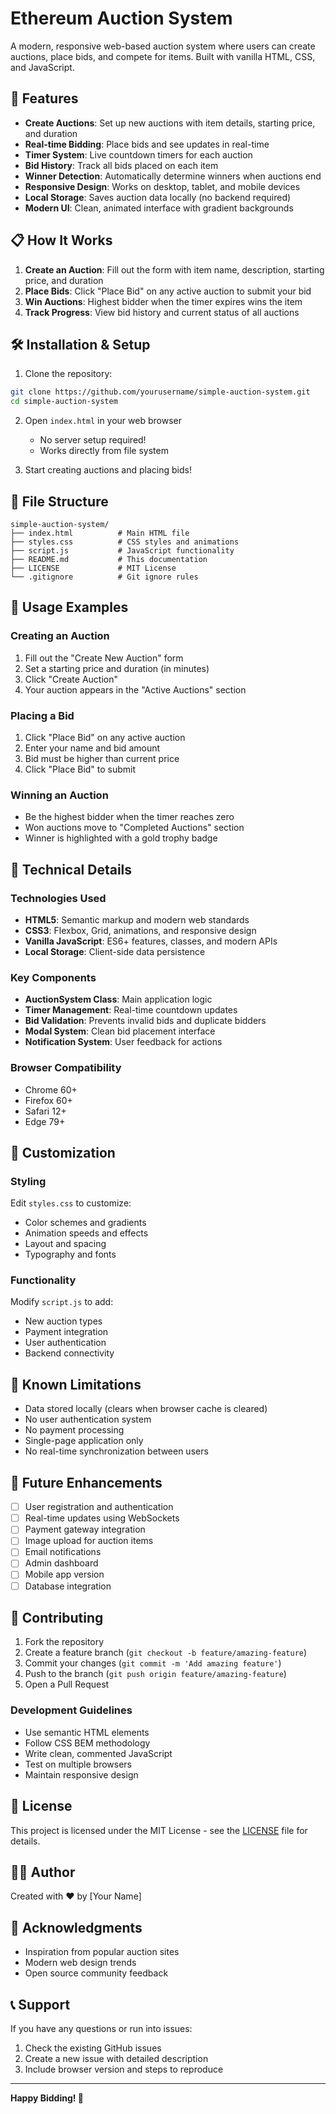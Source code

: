 # Ethereum Auction System

A modern, responsive web-based auction system where users can create auctions, place bids, and compete for items. Built with vanilla HTML, CSS, and JavaScript.

## 🚀 Features

- **Create Auctions**: Set up new auctions with item details, starting price, and duration
- **Real-time Bidding**: Place bids and see updates in real-time
- **Timer System**: Live countdown timers for each auction
- **Bid History**: Track all bids placed on each item
- **Winner Detection**: Automatically determine winners when auctions end
- **Responsive Design**: Works on desktop, tablet, and mobile devices
- **Local Storage**: Saves auction data locally (no backend required)
- **Modern UI**: Clean, animated interface with gradient backgrounds

## 📋 How It Works

1. **Create an Auction**: Fill out the form with item name, description, starting price, and duration
2. **Place Bids**: Click "Place Bid" on any active auction to submit your bid
3. **Win Auctions**: Highest bidder when the timer expires wins the item
4. **Track Progress**: View bid history and current status of all auctions

## 🛠️ Installation & Setup

1. Clone the repository:
```bash
git clone https://github.com/yourusername/simple-auction-system.git
cd simple-auction-system
```

2. Open `index.html` in your web browser
   - No server setup required!
   - Works directly from file system

3. Start creating auctions and placing bids!

## 📁 File Structure

```
simple-auction-system/
├── index.html          # Main HTML file
├── styles.css          # CSS styles and animations
├── script.js           # JavaScript functionality
├── README.md           # This documentation
├── LICENSE             # MIT License
└── .gitignore          # Git ignore rules
```

## 🎯 Usage Examples

### Creating an Auction
1. Fill out the "Create New Auction" form
2. Set a starting price and duration (in minutes)
3. Click "Create Auction"
4. Your auction appears in the "Active Auctions" section

### Placing a Bid
1. Click "Place Bid" on any active auction
2. Enter your name and bid amount
3. Bid must be higher than current price
4. Click "Place Bid" to submit

### Winning an Auction
- Be the highest bidder when the timer reaches zero
- Won auctions move to "Completed Auctions" section
- Winner is highlighted with a gold trophy badge

## 🔧 Technical Details

### Technologies Used
- **HTML5**: Semantic markup and modern web standards
- **CSS3**: Flexbox, Grid, animations, and responsive design
- **Vanilla JavaScript**: ES6+ features, classes, and modern APIs
- **Local Storage**: Client-side data persistence

### Key Components
- **AuctionSystem Class**: Main application logic
- **Timer Management**: Real-time countdown updates
- **Bid Validation**: Prevents invalid bids and duplicate bidders
- **Modal System**: Clean bid placement interface
- **Notification System**: User feedback for actions

### Browser Compatibility
- Chrome 60+
- Firefox 60+
- Safari 12+
- Edge 79+

## 🎨 Customization

### Styling
Edit `styles.css` to customize:
- Color schemes and gradients
- Animation speeds and effects
- Layout and spacing
- Typography and fonts

### Functionality
Modify `script.js` to add:
- New auction types
- Payment integration
- User authentication
- Backend connectivity

## 🐛 Known Limitations

- Data stored locally (clears when browser cache is cleared)
- No user authentication system
- No payment processing
- Single-page application only
- No real-time synchronization between users

## 🔮 Future Enhancements

- [ ] User registration and authentication
- [ ] Real-time updates using WebSockets
- [ ] Payment gateway integration
- [ ] Image upload for auction items
- [ ] Email notifications
- [ ] Admin dashboard
- [ ] Mobile app version
- [ ] Database integration

## 🤝 Contributing

1. Fork the repository
2. Create a feature branch (`git checkout -b feature/amazing-feature`)
3. Commit your changes (`git commit -m 'Add amazing feature'`)
4. Push to the branch (`git push origin feature/amazing-feature`)
5. Open a Pull Request

### Development Guidelines
- Use semantic HTML elements
- Follow CSS BEM methodology
- Write clean, commented JavaScript
- Test on multiple browsers
- Maintain responsive design

## 📝 License

This project is licensed under the MIT License - see the [LICENSE](LICENSE) file for details.

## 👨‍💻 Author

Created with ❤️ by [Your Name]

## 🙏 Acknowledgments

- Inspiration from popular auction sites
- Modern web design trends
- Open source community feedback

## 📞 Support

If you have any questions or run into issues:
1. Check the existing GitHub issues
2. Create a new issue with detailed description
3. Include browser version and steps to reproduce

---

**Happy Bidding! 🎉**
